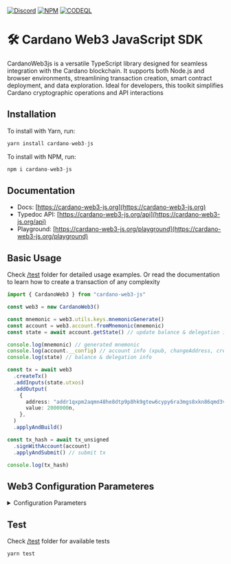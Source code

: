 <a href="https://discord.gg/WhZmm46APN"><img alt="Discord" src="https://img.shields.io/discord/852538978946383893?style=for-the-badge&logo=discord&label=Discord&labelColor=%231940ED&color=%233FCB9B"></a>
<a href="https://www.npmjs.com/package/cardano-web3-js"><img alt="NPM" src="https://img.shields.io/npm/v/cardano-web3-js/latest?style=for-the-badge&logo=npm&labelColor=%231940ED&color=%233FCB9B"></a>
<a href="https://github.com/ray-network/cardano-web3-js/actions"><img alt="CODEQL" src="https://img.shields.io/github/actions/workflow/status/xray-network/cardano-web3-js/codeql.yml?label=CodeQL&logo=github&style=for-the-badge&labelColor=%231940ED&color=%233FCB9B"></a>

  
# 🛠 Cardano Web3 JavaScript SDK

CardanoWeb3js is a versatile TypeScript library designed for seamless integration with the Cardano blockchain. It supports both Node.js and browser environments, streamlining transaction creation, smart contract deployment, and data exploration. Ideal for developers, this toolkit simplifies Cardano cryptographic operations and API interactions

## Installation

To install with Yarn, run:

```TypeScript
yarn install cardano-web3-js
```

To install with NPM, run:

```TypeScript
npm i cardano-web3-js
```

## Documentation

* Docs: [https://cardano-web3-js.org](https://cardano-web3-js.org)
* Typedoc API: [https://cardano-web3-js.org/api](https://cardano-web3-js.org/api)
* Playground: [https://cardano-web3-js.org/playground](https://cardano-web3-js.org/playground)

## Basic Usage

Check [/test](/test) folder for detailed usage examples. Or read the documentation to learn how to create a transaction of any complexity

``` ts
import { CardanoWeb3 } from "cardano-web3-js"

const web3 = new CardanoWeb3()

const mnemonic = web3.utils.keys.mnemonicGenerate()
const account = web3.account.fromMnemonic(mnemonic)
const state = await account.getState() // update balance & delegation info

console.log(mnemonic) // generated mnemonic
console.log(account.__config) // account info (xpub, changeAddress, creds, etc)
console.log(state) // balance & delegation info

const tx = await web3
  .createTx()
  .addInputs(state.utxos)
  .addOutput(
    {
      address: "addr1qxpm2aqmn48he8dtp9p8hk9gtew6cypy6ra3mgs8xkn86qmd3vtjzheq22w8mmfhm8agpmywnlu2rsxgkdrctv7mcc3s9anhjz",
      value: 2000000n,
    },
  )
  .applyAndBuild()

const tx_hash = await tx_unsigned
  .signWithAccount(account)
  .applyAndSubmit() // submit tx

console.log(tx_hash)
```

## Web3 Configuration Parameteres

<details>
  <summary>Configuration Parameters</summary>
  
``` ts
import { CardanoWeb3, KoiosProvider, KupmiosProvider, BlockfrostProvider } from "cardano-web3-js"

const providerHeaders = {
  "x-api-key": "YOUR_API_KEY_01",
}

const koiosHeaders = {
  "x-api-key": "YOUR_API_KEY_02",
}

const web3 = new CardanoWeb3({
  network: "preprod", // "mainnet" | "preprod" | "preview" | "custom"
  protocolParams: {...}, // override protocolParams, eg. in case of custom network
  ttl: 900, // 900 secs = 15 minutes
  provider: new KoiosProvider("https://api.koios.rest/api/v1", providerHeaders),
  explorer: {
    koios: {
      headers: koiosHeaders,
      url: "https://preprod.koios.rest/api/v1",
    },
    nftcdn: {
      headers: {},
      url: "https://graph.xray.app/output/nftcdn/preprod/api/v1",
    },
    pricing: {
      headers: {},
      url: "https://graph.xray.app/output/pricing/mainnet/api/v1", // only mainnet available
    },
  }
})

console.log(web3.__config) // web3 instance config
```
</details>

## Test

Check [/test](/test) folder for available tests

```TypeScript
yarn test
```

